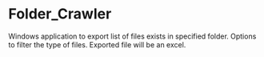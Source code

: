 # Folder_Crawler
Windows application to export list of files exists in specified folder. Options to filter the type of files. Exported file will be an excel.
